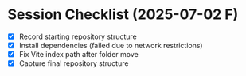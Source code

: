 # Session Checklist (2025-07-02 F)

- [x] Record starting repository structure
- [x] Install dependencies (failed due to network restrictions)
- [x] Fix Vite index path after folder move
- [x] Capture final repository structure
